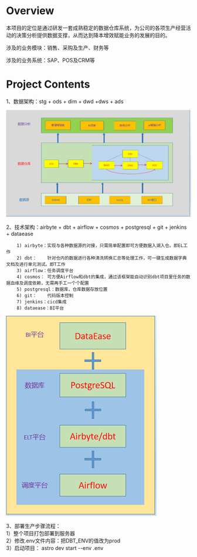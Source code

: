 Overview
========

本项目的定位是通过研发一套成熟稳定的数据仓库系统，为公司的各项生产经营活动的决策分析提供数据支撑，从而达到降本增效赋能业务的发展的目的。

涉及的业务模块：销售、采购及生产、财务等

涉及的业务系统：SAP、POS及CRM等

Project Contents
================

1、数据架构：stg + ods + dim + dwd +dws + ads

![img.png](res/img1.png)

2、技术架构：airbyte + dbt + airflow + cosmos + postgresql + git + jenkins + dataease

        1) airbyte：实现与各种数据源的对接，只需简单配置即可方便数据入湖入仓。即EL工作
		2) dbt：    针对仓内的数据进行各种清洗转换汇总等处理工作，可一键生成数据字典文档及进行单元测试。即T工作
		3) airflow：任务调度平台
		4) cosmos： 可方便Airflow和dbt的集成，通过该框架能自动识别dbt项目里任务的数据血缘及调度依赖，无需再手工一个个配置
		5) postgresql：数据库，仓库数据存放位置
		6) git：    代码版本控制
		7) jenkins：cicd集成
        8) dataease：BI平台

![img_1.png](res/img2.png)

3、部署生产步骤流程：  
1）整个项目打包部署到服务器  
2）修改.env文件内容：把DBT_ENV的值改为prod  
3）启动项目： astro dev start --env .env
